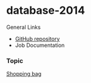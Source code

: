 database-2014
=============

General Links

* [GitHub repository](https://github.com/kissghosts/database-2014)
* Job Documentation

### Topic

[Shopping bag](http://advancedkittenry.github.io/suunnittelu_ja_tyoymparisto/aiheet/Ostoskassi.html)

